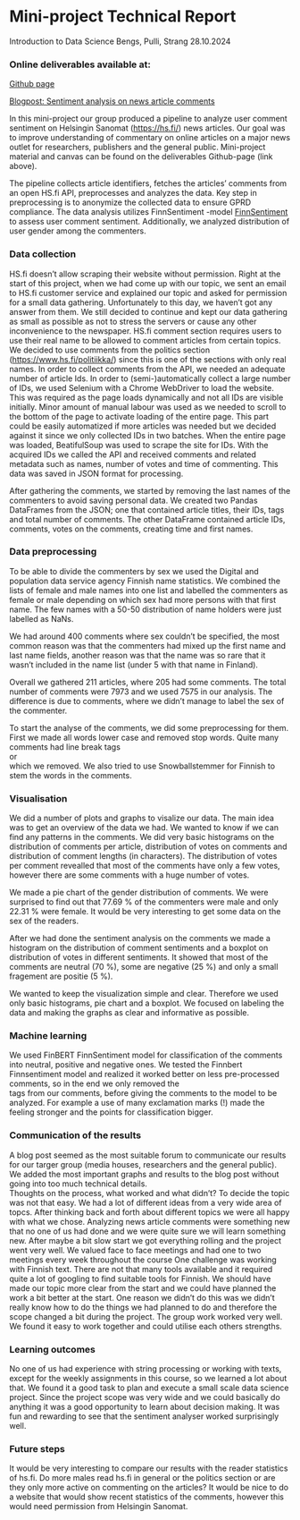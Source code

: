 # Mini-project Technical Report
Introduction to Data Science
Bengs, Pulli, Strang
28.10.2024

### Online deliverables available at:
[Github page](https://github.com/eevib/introDataMiniProject)

[Blogpost: Sentiment analysis on news article comments](https://github.com/eevib/introDataMiniProject/blob/main/ProjectBlog.md) 

In this mini-project our group produced a pipeline to analyze user comment sentiment on Helsingin Sanomat (https://hs.fi/) news articles. Our goal was to improve understanding of commentary on online articles on a major news outlet for researchers, publishers and the general public. Mini-project material and canvas can be found on the deliverables Github-page (link above).

The pipeline collects article identifiers, fetches the articles’ comments from an open HS.fi API, preprocesses and analyzes the data. Key step in preprocessing is to anonymize the collected data to ensure GPRD compliance. The data analysis utilizes FinnSentiment -model [FinnSentiment] to assess user comment sentiment. Additionally, we analyzed distribution of user gender among the commenters.


### Data collection
HS.fi doesn’t allow scraping their website without permission. Right at the start of this project, when we had come up with our topic, we sent an email to HS.fi customer service and explained our topic and asked for permission for a small data gathering. Unfortunately to this day, we haven’t got any answer from them. We still decided to continue and kept our data gathering as small as possible as not to stress the servers or cause any other inconvenience to the newspaper.
HS.fi comment section requires users to use their real name to be allowed to comment articles from certain topics. We decided to use comments from the politics section (https://www.hs.fi/politiikka/) since this is one of the sections with only real names.
In order to collect comments from the API, we needed an adequate number of article Ids. In order to (semi-)automatically collect a large number of IDs, we used Selenium with a Chrome WebDriver to load the website. This was required as the page loads dynamically and not all IDs are visible initially. Minor amount of manual labour was used as we needed to scroll to the bottom of the page to activate loading of the entire page. This part could be easily automatized if more articles was needed but we decided against it since we only collected IDs in two batches. When the entire page was loaded, BeatifulSoup was used to scrape the site for IDs. With the acquired IDs we called the API and received comments and related metadata such as names, number of votes and time of commenting. This data was saved in JSON format for processing.

After gathering the comments, we started by removing the last names of the commenters to avoid saving personal data. We created two Pandas DataFrames from the JSON; one that contained article titles, their IDs, tags and total number of comments. The other DataFrame contained article IDs, comments, votes on the comments, creating time and first names.

### Data preprocessing
To be able to divide the commenters by sex we used the Digital and population data service agency Finnish name statistics. We combined the lists of female and male names into one list and labelled the commenters as female or male depending on which sex had more persons with that first name. The few names with a 50-50 distribution of name holders were just labelled as NaNs.

We had around 400 comments where sex couldn’t be specified, the most common reason was that the commenters had mixed up the first name and last name fields, another reason was that the name was so rare that it wasn’t included in the name list (under 5 with that name in Finland).

Overall we gathered 211 articles, where 205 had some comments. The total number of comments were 7973 and we used 7575 in our analysis. The difference is due to comments, where we didn’t manage to label the sex of the commenter. 

To start the analyse of the comments, we did some preprocessing for them. First we made all words lower case and removed stop words. Quite many comments had line break tags <br> or <br/> which we removed. We also tried to use Snowballstemmer for Finnish to stem the words in the comments.
 
### Visualisation
We did a number of plots and graphs to visalize our data. The main idea was to get an overview of the data we had. We wanted to know if we can find any patterns in the comments. We did very basic histograms on the distribution of comments per article, distribution of votes on comments and distribution of comment lengths (in characters). The distribution of votes per comment revealled that most of the comments have only a few votes, however there are some comments with a huge number of votes.  

We made a pie chart of the gender distribution of comments. We were surprised to find out that 77.69 % of the commenters were male and only 22.31 % were female. It would be very interesting to get some data on the sex of the readers. 

After we had done the sentiment analysis on the comments we made a histogram on the distribution of comment sentiments and a boxplot on distribution of votes in different sentiments. It showed that most of the comments are neutral (70 %), some are negative (25 %) and only a small fragement are positie (5 %).

We wanted to keep the visualization simple and clear. Therefore we used only basic histograms, pie chart and a boxplot. We focused on labeling the data and making the graphs as clear and informative as possible.

### Machine learning
We used FinBERT FinnSentiment model for classification of the comments into neutral, positive and negative ones. 
We tested the Finnbert Finnsentiment model and realized it worked better on less pre-processed comments, so in the end we only removed the <br> tags from our comments, before giving the comments to the model to be analyzed. For example a use of many exclamation marks (!) made the feeling stronger and the points for classification bigger. 

### Communication of the results
A blog post seemed as the most suitable forum to communicate our results for our targer group (media houses, researchers and the general public). We added the most important graphs and results to the blog post without going into too much technical details.  
Thoughts on the process, what worked and what didn’t?
To decide the topic was not that easy. We had a lot of different ideas from a very wide area of topcs. After thinking back and forth about different topics we were all happy with what we chose. Analyzing news article comments were something new that no one of us had done and we were quite sure we will learn something new. After maybe a bit slow start we got everything rolling and the project went very well. We valued face to face meetings and had one to two meetings every week throughout the course 
One challenge was working with Finnish text. There are not that many tools available and it required quite a lot of googling to find suitable tools for Finnish. 
We should have made our topic more clear from the start and we could have planned the work a bit better at the start. One reason we didn’t do this was we didn’t really know how to do the things we had planned to do and therefore the scope changed a bit during the project. 
The group work worked very well. We found it easy to work together and could utilise each others strengths. 

### Learning outcomes
No one of us had experience with string processing or working with texts, except for the weekly assignments in this course, so we learned a lot about that. We found it a good task to plan and execute a small scale data science project. Since the project scope was very wide and we could basically do anything it was a good opportunity to learn about decision making. 
It was fun and rewarding to see that the sentiment analyser worked surprisingly well. 

### Future steps
It would be very interesting to compare our results with the reader statistics of hs.fi. Do more males read hs.fi in general or the politics section or are they only more active on commenting on the articles?
It would be nice to do a website that would show recent statistics of the comments, however this would need permission from Helsingin Sanomat.



[FinnSentiment]: https://arxiv.org/pdf/2012.02613

